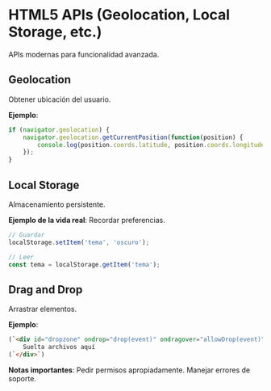 # HTML5 APIs (Geolocation, Local Storage, etc.)

APIs modernas para funcionalidad avanzada.

## Geolocation

Obtener ubicación del usuario.

**Ejemplo**:

```javascript
if (navigator.geolocation) {
    navigator.geolocation.getCurrentPosition(function(position) {
        console.log(position.coords.latitude, position.coords.longitude);
    });
}
```

## Local Storage

Almacenamiento persistente.

**Ejemplo de la vida real**: Recordar preferencias.

```javascript
// Guardar
localStorage.setItem('tema', 'oscuro');

// Leer
const tema = localStorage.getItem('tema');
```

## Drag and Drop

Arrastrar elementos.

**Ejemplo**:

```html
(`<div id="dropzone" ondrop="drop(event)" ondragover="allowDrop(event)">`)
    Suelta archivos aquí
(`</div>`)
```

**Notas importantes**: Pedir permisos apropiadamente. Manejar errores de soporte.